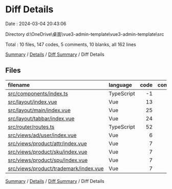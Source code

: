 # Diff Details

Date : 2024-03-04 20:43:06

Directory d:\\OneDrive\\桌面\\vue3-admin-template\\vue3-admin-template\\src

Total : 10 files, 147 codes, 5 comments, 10 blanks, all 162 lines

[Summary](results.md) / [Details](details.md) / [Diff Summary](diff.md) / Diff Details

## Files

| filename                                                                        | language   | code | comment | blank | total |
| :------------------------------------------------------------------------------ | :--------- | ---: | ------: | ----: | ----: |
| [src/components/index.ts](/src/components/index.ts)                             | TypeScript |   -1 |       1 |     0 |     0 |
| [src/layout/index.vue](/src/layout/index.vue)                                   | Vue        |   13 |      -1 |    -1 |    11 |
| [src/layout/main/index.vue](/src/layout/main/index.vue)                         | Vue        |   25 |       2 |     2 |    29 |
| [src/layout/tabbar/index.vue](/src/layout/tabbar/index.vue)                     | Vue        |   24 |       2 |     1 |    27 |
| [src/router/routes.ts](/src/router/routes.ts)                                   | TypeScript |   52 |       1 |     0 |    53 |
| [src/views/ad/user/index.vue](/src/views/ad/user/index.vue)                     | Vue        |    6 |       0 |     0 |     6 |
| [src/views/product/attr/index.vue](/src/views/product/attr/index.vue)           | Vue        |    7 |       0 |     2 |     9 |
| [src/views/product/sku/index.vue](/src/views/product/sku/index.vue)             | Vue        |    7 |       0 |     2 |     9 |
| [src/views/product/spu/index.vue](/src/views/product/spu/index.vue)             | Vue        |    7 |       0 |     2 |     9 |
| [src/views/product/trademark/index.vue](/src/views/product/trademark/index.vue) | Vue        |    7 |       0 |     2 |     9 |

[Summary](results.md) / [Details](details.md) / [Diff Summary](diff.md) / Diff Details
